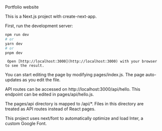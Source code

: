   Portfolio website
  
  This is a Next.js project with create-next-app.

  First, run the development server:
    
  ```bash
npm run dev
# or
yarn dev
# or
pnpm dev
```
  

     Open [http://localhost:3000](http://localhost:3000) with your browser to see the result.
     

You can start editing the page by modifying pages/index.js. The page auto-updates as you edit the file.

API routes can be accessed on http://localhost:3000/api/hello. This endpoint can be edited in pages/api/hello.js.

The pages/api directory is mapped to /api/*. Files in this directory are treated as API routes instead of React pages.

This project uses next/font to automatically optimize and load Inter, a custom Google Font.
